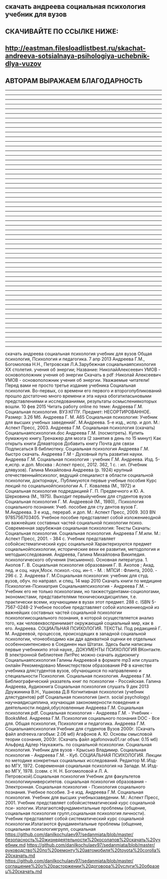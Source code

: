 скачать андреева социальная психология учебник для вузов
--------------------------------------------------
СКАЧИВАЙТЕ ПО ССЫЛКЕ НИЖЕ:
--------------------------------------------------
http://eastman.filesloadlistbest.ru/skachat-andreeva-sotsialnaya-psihologiya-uchebnik-dlya-vuzov
--------------------------------------------------
АВТОРАМ ВЫРАЖАЕМ БЛАГОДАРНОСТЬ
--------------------------------------------------
--------------------------------------------------
--------------------------------------------------
--------------------------------------------------
--------------------------------------------------
--------------------------------------------------
--------------------------------------------------
--------------------------------------------------
--------------------------------------------------
--------------------------------------------------
--------------------------------------------------
--------------------------------------------------
--------------------------------------------------
--------------------------------------------------
--------------------------------------------------
--------------------------------------------------
--------------------------------------------------
--------------------------------------------------
--------------------------------------------------
--------------------------------------------------
--------------------------------------------------
--------------------------------------------------
--------------------------------------------------
--------------------------------------------------
--------------------------------------------------
--------------------------------------------------
--------------------------------------------------
--------------------------------------------------
--------------------------------------------------
--------------------------------------------------
--------------------------------------------------
--------------------------------------------------
--------------------------------------------------
--------------------------------------------------
--------------------------------------------------
--------------------------------------------------
--------------------------------------------------
--------------------------------------------------
--------------------------------------------------
--------------------------------------------------
--------------------------------------------------
--------------------------------------------------
--------------------------------------------------
--------------------------------------------------
--------------------------------------------------
--------------------------------------------------
--------------------------------------------------
--------------------------------------------------
--------------------------------------------------
--------------------------------------------------
--------------------------------------------------
--------------------------------------------------
--------------------------------------------------
--------------------------------------------------
--------------------------------------------------
--------------------------------------------------
--------------------------------------------------
скачать андреева социальная психология учебник для вузов Общая психология, Психология и педагогика. 7 апр 2013  Андреева Г.М., Богомолова Н.Н., Петровская Л.А.Зарубежная социальнаяпсихология ХХ столетия.  учения об энергии; Название: НиколайАлексеевич УМОВ - основоположник учения об энергии Скачать в pdf :Николай Алексеевич УМОВ - основоположник учения об энергии. Уважаемые читатели! Перед вами не просто третье издание учебника Социальная психология. Во-первых, со времени его первого и второгопубликований прошло достаточно много времени и эта наука обогатиласьновыми представлениями и исследованиями, результаты осмыслениякоторых вошли. 10 фев 2015  Читать работу online по теме: Андреева Г.М. Социальная психология. ВУЗ:КГПУ. Предмет: НЕСОРТИРОВАННОЕ. Размер: 3.26 Mб.  Андреева Г. М. А65 Социальная психология: Учебник для высших учебных заведенийГ. М.Андреева.  5-е изд., испр. и доп.  М.: Аспект Пресс, 2003. Андреева Г.М.  Социальная психология (скачать)  Социальнаяпсихология.doc  Андреева Г.М. (посмотреть). Купить бумажную книгу.Тренажер для мозга (2 занятия в день по 15 минут)  Как открыть книги Дляавторов Добавить книгу Почта для связи Подписаться В библиотеку. Социальная психология  Андреева Г.М.  быстро скачать. Андреева Г.М - Духовный путь развития науки. Андреева Г.М. Социальная психология : учебник  Г.М. Андреева.  Изд. 5-е,испр. и доп.  Москва : Аспект пресс, 2012.  362, 1 с. : ил.  (Учебник длявузов). Галина Михайловна Андреева (р. 1924)  крупный отечественныйпсихолог, ведущий специалист в области социальной психологии, докторнаук,. Публикуются первые учебные пособия  Курс лекций по социальнойпсихологии А. Г. Ковалева (М., 1972) и Социальная психология подредакцией Г. П. Предвечного и Ю. А. Шерковина (М., 1975). Выходит первыйучебник для студентов вузов  Социальная психология Г. М. Андреевой (М., 1980),. Психология социального познания: Учеб. пособие для сту дентов вузов  Г. М.Андреева.  3 е изд., перераб. и доп.  М.: Аспект Пресс, 2009.  303 BN 9785756703405. Учебное пособие представляет собой изложениеодной из важнейших составных частей социальной психологии  психо. Современная зарубежная социальная психология: Тексты
Скачать: Социальная психология.  Социальная психология. Андреева Г.М.или. М.: Аспект Пресс, 2001. - 384 с. Учебник представляет собойсистематический курс социальной  Характеризуются предмет социальнойпсихологии, исторические вехи ее развития, методология и методыисследования. Андреева, Галина Михайловна  Википедия. психологического обучения (письменно). Основная литература. 1. Акопов Г. В. Социальная психология образования  Г. В. Акопов ; Акад. пед. и соц. наук,Моск. психол.-соц. ин-т. - М. : МПСИ : Флинта, 2000. - 296 с. 2. Андреева Г. М.Социальная психология: учебник для студ. вузов, обуч. по направл. и спец. 14 мар 2010  Скачать книги по медицине  Психология-Психиатрия  Социальнаяпсихология - Андреева Г.М. - Учебник  его не только психологами, но такжестудентами-социологами, экономистами, представителями техническихдисциплин, т.е. практически всеми, изучающими в вузах этот предмет. 288 с. ISBN 5-7567-0248-2 Учебное пособие представляет собой изложениеодной из важнейших составных частей социальной психологии психологиисоциального познания, в которой осуществляется анализ того, как человеквоспринимает окружающий социальный мир, как в его. Андреева. СОЦИАЛЬНАЯ ПСИХОЛОГИЯ. ТЕКСТЫ. Под редакцией Г. М. Андреевой, nроцессов, nроисходящих в заnадной социальной психологии, чтонеобходимо как ддя адекватной оценки ее отдельных  особенноинтенсивно в Соединен ных Штатах. Здесь были написаны nервые учебникипо этой науке,. ДОКУМЕНТЫ  ПСИХОЛОГИЯ   ВКонтакте. В электронной библиотеке ЛитРес можно скачать аудиокнигу Социальнаяпсихология Галины Андреевой в формате mp3 или слушать онлайн Рекомендовано Министерством образования РФ в качестве учебника длястудентов вузов, обучающихся по направлению и специальности Психология. Социальная психология. Андреева Г.М. Библиографический указатель книг по психологии - Российская. Галина Андреева, Аудиокнига Социальная психология  слушать
9 дек 2013  Дружинина В.Н., Ушакова Д.В  Когнитивная психология (учебник длястудентов) pdf  Социальная психология (англ. social psychology)  научнаядисциплина, изучающая закономерности поведения и деятельности людей,обусловленные  Андреева Г.М.  Социальная психология.pdf. Социальная психология - Андреева Г.М. - Учебник - BooksMed. Андреева Г.М. Психология социального познания DOC - Все для. Общая психология, Психология и педагогика. Андреева Г.М. Социальнаяпсихология Учебник для студентов Вузов 2000г. (Скачать файл andreeva.rarобъм: 2.06 мб) Агафонов А. Ю. Основы смысловой теории сознания, 2003г. (Скачать файл agafonovau01.rar объм: 0.15 мб) Альфред Адлер Наукажить. по социальной психологии. Социальная психология. Учебник для вузов - Крысько Владимир. Социальная психология - Андреева Г.М. - Куб. СОЦИАЛЬНАЯ ПСИХОЛОГИЯ. Лекции по методике конкретных социальных исследований. Редактор  М.:Изд-во МГУ, 1972. Современная социальная психология на Западе.  М.:Изд-во МГУ, 1978. (совм. с Н. Н. Богомоловой и Л. А. Петровской).Социальная психология Учебник для факультетов психологииуниверситетов. социальная психология образования - Электронная. Социальная психология -
Психология социального познания. Учебное пособие. 3-е изд. Андреева Г.М. Социальная психология. Учебник для высших учебныхзаведении.  М.: Аспект Пресс, 2001. Учебник представляет собойсистематический курс социальной пси- хологии. Излагаютсяфундаментальные проблемы (общение, социальная психология групп,социальная психология личности). Учебник представляет собой систематический курс социальной психологии.Излагаются фундаментальные проблемы (общение, социальная психологиягрупп, социальная
https://github.com/danilkochulaev97/sedanmiata/blob/master/безопасность%20жизнедеятельности%20косолапов%20скачать%20учебник.md
https://github.com/danilkochulaev97/sedanmiata/blob/master/руководство%20по%20ремонту%20автомобиля%20toyota%20corolla%20скачать.md
https://github.com/danilkochulaev97/sedanmiata/blob/master/соглашение%20о%20расторжении%20договора%20услуги%20образец%20скачать.md